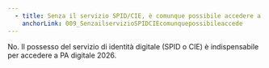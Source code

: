 ```yaml
---
  - title: Senza il servizio SPID/CIE, è comunque possibile accedere a PA digitale 2026?
    anchorLink: 009_SenzailservizioSPIDCIEcomunquepossibileaccede
---
```


No. Il possesso del servizio di identità digitale (SPID o CIE) è indispensabile per accedere a PA digitale 2026.